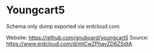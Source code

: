# Youngcart5

Schema only dump exported via erdcloud.com

Website: https://github.com/gnuboard/youngcart5
Source: https://www.erdcloud.com/d/mtCwZPhavZD6ZSdtA